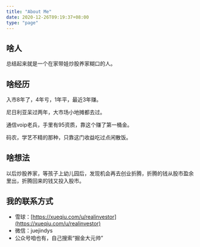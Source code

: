 ```yaml
---
title: "About Me"
date: 2020-12-26T09:19:37+08:00
type: "page"
---
```


## 啥人

总结起来就是一个在家带娃炒股养家糊口的人。

## 啥经历

入市8年了，4年亏，1年平，最近3年赚。

尼日利亚呆过两年，大市场小地摊都去过。

通信voip老兵，手里有95资质，靠这个赚了第一桶金。

码农，学艺不精的那种，只靠这门收益吃过点闲散饭。

## 啥想法

以后炒股养家，等孩子上幼儿园后，发现机会再去创业折腾，折腾的钱从股市盈余里出，折腾回来的钱又投入股市。


## 我的联系方式

- 雪球：[https://xueqiu.com/u/realinvestor](https://xueqiu.com/u/realinvestor)
- 微信：juejindys
- 公众号咱也有，自己搜索“掘金大元帅”

